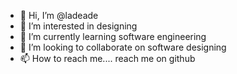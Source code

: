 - 👋 Hi, I’m @ladeade
- 👀 I’m interested in designing
- 🌱 I’m currently learning software engineering
- 💞️ I’m looking to collaborate on software designing
- 📫 How to reach me.... reach me on github

<!---
ladeade/ladeade is a ✨ special ✨ repository because its `README.md` (this file) appears on your GitHub profile.
You can click the Preview link to take a look at your changes.
--->
